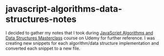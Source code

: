# javascript-algorithms-data-structures-notes

I decided to gather my notes that I took during [JavaScript Algorithms and Data Structures Masterclass](https://www.udemy.com/course/js-algorithms-and-data-structures-masterclass/) course on Udemy for further reference. I was creating new snippets for each algorithm/data structure implementation and converted each snippet to a new file. 
